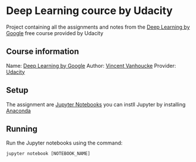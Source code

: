 # Deep Learning cource by Udacity
Project containing all the assignments and notes from the [Deep Learning by Google](https://www.udacity.com/course/deep-learning--ud730) free course provided by Udacity

## Course information
Name: [Deep Learning by Google](https://www.udacity.com/course/deep-learning--ud730)
Author: [Vincent Vanhoucke](https://research.google.com/pubs/VincentVanhoucke.html)
Provider: [Udacity](https://www.udacity.com)

## Setup
The assignment are [Jupyter Notebooks](https://jupyter.org/) you can instll Jupyter by installing [Anaconda](https://www.anaconda.com/download/)

## Running
Run the Jupyter notebooks using the command:
```
jupyter notebook [NOTEBOOK_NAME]
```